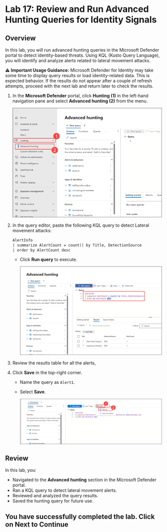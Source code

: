 # Lab 17: Review and Run Advanced Hunting Queries for Identity Signals

## Overview

In this lab, you will run advanced hunting queries in the Microsoft Defender portal to detect identity-based threats. Using KQL (Kusto Query Language), you will identify and analyze alerts related to lateral movement attacks.

⚠ **Important Usage Guidance:** Microsoft Defender for Identity may take some time to display query results or load identity-related data. This is expected behavior. If the results do not appear after a couple of refresh attempts, proceed with the next lab and return later to check the results.

1. In the **Microsoft Defender** portal, click **Hunting (1)** in the left-hand navigation pane and select **Advanced hunting (2)** from the menu.

      ![](./media/E1T5S1.png)

1. In the query editor, paste the following KQL query to detect Lateral movement attacks:

   ```kql
   AlertInfo
   | summarize AlertCount = count() by Title, DetectionSource
   | order by AlertCount desc
   ```
   - Click **Run query** to execute.

      ![](./media/E1T5S2.png)

1. Review the results table for all the alerts, 

1. Click **Save** in the top-right corner.
   - Name the query as `Alert1`.
   - Select **Save**.

      ![](./media/E1T5S4.png)


## Review

In this lab, you:
- Navigated to the **Advanced hunting** section in the Microsoft Defender portal.
- Ran a KQL query to detect lateral movement alerts.
- Reviewed and analyzed the query results.
- Saved the hunting query for future use.

## You have successfully completed the lab. Click on Next to Continue
